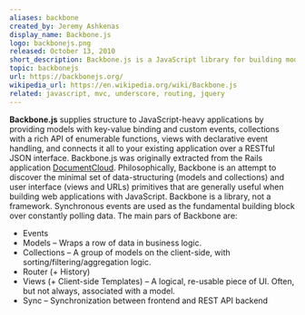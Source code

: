 ```yaml
---
aliases: backbone
created_by: Jeremy Ashkenas
display_name: Backbone.js
logo: backbonejs.png
released: October 13, 2010
short_description: Backbone.js is a JavaScript library for building modern web apps and services.
topic: backbonejs
url: https://backbonejs.org/
wikipedia_url: https://en.wikipedia.org/wiki/Backbone.js
related: javascript, mvc, underscore, routing, jquery
---
```

**Backbone.js** supplies structure to JavaScript-heavy applications by providing models with key-value binding and custom events, collections with a rich API of enumerable functions, views with declarative event handling, and connects it all to your existing application over a RESTful JSON interface. Backbone.js was originally extracted from the Rails application [DocumentCloud](http://www.documentcloud.org/). Philosophically, Backbone is an attempt to discover the minimal set of data-structuring (models and collections) and user interface (views and URLs) primitives that are generally useful when building web applications with JavaScript. Backbone is a library, not a framework. Synchronous events are used as the fundamental building block over constantly polling data. The main pars of Backbone are:
* Events
* Models – Wraps a row of data in business logic. 
* Collections – A group of models on the client-side, with sorting/filtering/aggregation logic. 
* Router (+ History)
* Views (+ Client-side Templates) – A logical, re-usable piece of UI. Often, but not always, associated with a model.
* Sync – Synchronization between frontend and REST API backend 
